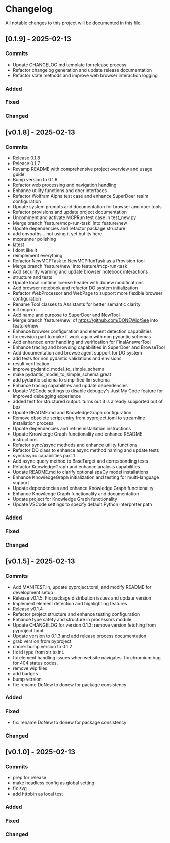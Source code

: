 # Changelog

All notable changes to this project will be documented in this file.

## [0.1.9] - 2025-02-13

### Commits
- Update CHANGELOG.md template for release process
- Refactor changelog generation and update release documentation
- Refactor state methods and improve web browser interaction logging

### Added


### Fixed


### Changed




## [v0.1.8] - 2025-02-13

### Commits
- Release 0.1.8
- Release 0.1.7
- Revamp README with comprehensive project overview and usage guide
- Bump version to 0.1.6
- Refactor web processing and navigation handling
- Enhance utility functions and doer interfaces
- Refactor Wolfram Alpha test case and enhance SuperDoer realm configuration
- Update system prompts and documentation for browser and doer tools
- Refactor provisions and update project documentation
- Uncomment and activate MCPRun test case in test_new.py
- Merge branch 'feature/mcp-run-task' into feature/new
- Update dependencies and refactor package structure
- add envpaths .. not using it yet but its here
- mcprunner polishing
- latest
- I dont like it
- reimplement everything
- Refactor NewMCPTask to NewMCPRunTask as a Provision tool
- Merge branch 'feature/new' into feature/mcp-run-task
- Add security warning and update browser notebook interactions
- structure and tests
- Update local runtime license header with donew modifications
- Add browser notebook and refactor DO system initialization
- Refactor WebProcessor and WebPage to support more flexible browser configuration
- Rename Tool classes to Assistants for better semantic clarity
- init mcprun
- Add name and purpose to SuperDoer and NewTool
- Merge branch 'feature/new' of https://github.com/DONEWio/See into feature/new
- Enhance browser configuration and element detection capabilities
- fix envision part to make it work again with non pydantic schemas
- Add enhanced error handling and verification for FinalAnswerTool
- Enhance tracing and browsing capabilities in SuperDoer and BrowseTool
- Add documentation and browse agent support for DO system
- add tests for non pydantic validations and envisions
- result verification
- improve pydantic_model_to_simple_schema
- make pydantic_model_to_simple_schema great
- add pydantic schema to simplified llm schema
- Enhance tracing capabilities and update dependencies
- Update VSCode settings to disable debugpy's Just My Code feature for improved debugging experience
- added test for structured output. turns out it is already supported out of box
- Update README.md and KnowledgeGraph configuration
- Remove obsolete script entry from pyproject.toml to streamline installation process
- Update dependencies and refine installation instructions
- Update Knowledge Graph functionality and enhance README instructions
- Refactor sync/async methods and enhance utility functions
- Refactor DO class to enhance async method naming and update tests
- sync/async capabilities part 1
- Add async query method to BaseTarget and corresponding tests
- Refactor KnowledgeGraph and enhance analysis capabilities
- Update README.md to clarify optional spaCy model installations
- Enhance KnowledgeGraph initialization and testing for multi-language support
- Update dependencies and enhance Knowledge Graph functionality
- Enhance Knowledge Graph functionality and documentation
- Update project for Knowledge Graph functionality
- Update VSCode settings to specify default Python interpreter path

### Added


### Fixed


### Changed

## [v0.1.5] - 2025-02-13

### Commits
- Add MANIFEST.in, update pyproject.toml, and modify README for development setup
- Release v0.1.5: Fix package distribution issues and update version
- Implement element detection and highlighting features
- Release v0.1.4
- Refactor project structure and enhance testing configuration
- Enhance type safety and structure in processors module
- Update CHANGELOG for version 0.1.3: remove version fetching from pyproject.toml
- Update version to 0.1.3 and add release process documentation
- grab version from pyproject.
- chore: bump version to 0.1.2
- fix id type from str to int.
- fix element handling issues when website navigates. fix chromium bug for 404 status codes.
- remove wip files
- add badges
- bump version
- fix: rename DoNew to donew for package consistency

### Added


### Fixed
- fix: rename DoNew to donew for package consistency

### Changed

## [v0.1.0] - 2025-02-13

### Commits
- prep for release
- make headless config as global setting
- fix svg
- add httpbin as local test

### Added


### Fixed


### Changed
